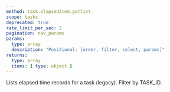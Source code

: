 ```yaml
---
method: task.elapseditem.getlist
scope: tasks
deprecated: true
rate_limit_per_sec: 2
pagination: nav_params
params:
  type: array
  description: "Positional: [order, filter, select, params]"
returns:
  type: array
  items: { type: object }
---
```


Lists elapsed time records for a task (legacy). Filter by TASK_ID.
